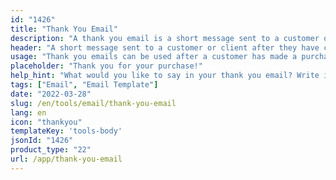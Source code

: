 ```yaml
---
id: "1426"
title: "Thank You Email"
description: "A thank you email is a short message sent to a customer or client after they have made a purchase, signed a contract, or completed some other action. The purpose of a thank you email is to show appreciation for the business, and to build goodwill and rapport."
header: "A short message sent to a customer or client after they have completed an action."
usage: "Thank you emails can be used after a customer has made a purchase, signed a contract, or completed some other action."
placeholder: "Thank you for your purchase!"
help_hint: "What would you like to say in your thank you email? Write it down and we'll help you create a stylistic email."
tags: ["Email", "Email Template"]
date: "2022-03-28"
slug: /en/tools/email/thank-you-email
lang: en
icon: "thankyou"
templateKey: 'tools-body'
jsonId: "1426"
product_type: "22"
url: /app/thank-you-email
---
```

